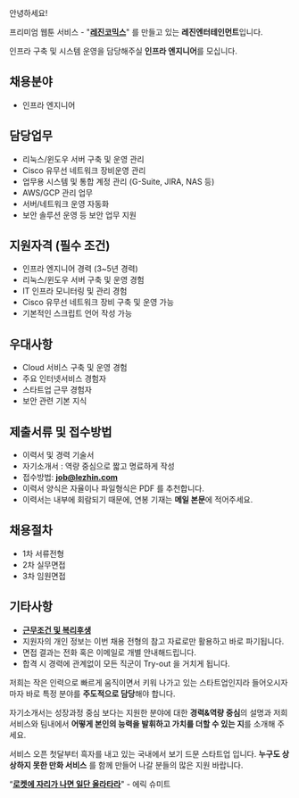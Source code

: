 안녕하세요!

프리미엄 웹툰 서비스 - "**[레진코믹스](http://www.lezhin.com)**" 를 만들고 있는 **레진엔터테인먼트**입니다.

인프라 구축 및 시스템 운영을 담당해주실 **인프라 엔지니어**를 모십니다. 


## 채용분야

- 인프라 엔지니어


## 담당업무

- 리눅스/윈도우 서버 구축 및 운영 관리
- Cisco 유무선 네트워크 장비운영 관리
- 업무용 시스템 및 통합 계정 관리 (G-Suite, JIRA, NAS 등)
- AWS/GCP 관리 업무
- 서버/네트워크 운영 자동화
- 보안 솔루션 운영 등 보안 업무 지원


## 지원자격 (필수 조건)

- 인프라 엔지니어 경력 (3~5년 경력)
- 리눅스/윈도우 서버 구축 및 운영 경험
- IT 인프라 모니터링 및 관리 경험
- Cisco 유무선 네트워크 장비 구축 및 운영 가능
- 기본적인 스크립트 언어 작성 가능


## 우대사항

- Cloud 서비스 구축 및 운영 경험
- 주요 인터넷서비스 경험자
- 스타트업 근무 경험자
- 보안 관련 기본 지식


## 제출서류 및 접수방법

- 이력서 및 경력 기술서 
- 자기소개서 : 역량 중심으로 짧고 명료하게 작성 
- 접수방법: **job@lezhin.com** 
- 이력서 양식은 자율이나 파일형식은 PDF 를 추천합니다.
- 이력서는 내부에 회람되기 때문에, 연봉 기재는 **메일 본문**에 적어주세요.


## 채용절차 

- 1차 서류전형
- 2차 실무면접 
- 3차 임원면접 


## 기타사항 
- [**근무조건 및 복리후생**](https://github.com/lezhin/apply/blob/master/README.md)
- 지원자의 개인 정보는 이번 채용 전형의 참고 자료로만 활용하고 바로 파기됩니다.
- 면접 결과는 전화 혹은 이메일로 개별 안내해드립니다.
- 합격 시 경력에 관계없이 모든 직군이 Try-out 을 거치게 됩니다. 


저희는 작은 인력으로 빠르게 움직이면서 키워 나가고 있는 스타트업인지라 들어오시자마자 바로 특정 분야를 **주도적으로 담당**해야 합니다. 

자기소개서는 성장과정 중심 보다는 지원한 분야에 대한 **경력&역량 중심**의 설명과 저희 서비스와 팀내에서 **어떻게 본인의 능력을 발휘하고 가치를 더할 수 있는 지**를 소개해 주세요.

서비스 오픈 첫달부터 흑자를 내고 있는 국내에서 보기 드문 스타트업 입니다. **누구도 상상하지 못한 만화 서비스** 를 함께 만들어 나갈 분들의 많은 지원 바랍니다.


“[**로켓에 자리가 나면 일단 올라타라**](http://estima.wordpress.com/2012/05/28/sheryl/)" - 에릭 슈미트